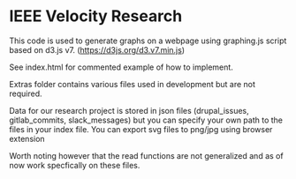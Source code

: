 # IEEE Velocity Research

This code is used to generate graphs on a webpage using graphing.js script based on  d3.js v7. (https://d3js.org/d3.v7.min.js)

See index.html for commented example of how to implement. 

Extras folder contains various files used in development but are not required. 

Data for our research project is stored in json files (drupal_issues, gitlab_commits, slack_messages) but you can specify your own path to the files in your index file. You can export svg files to png/jpg using browser extension

Worth noting however that the read functions are not generalized and as of now work specfically on these files. 